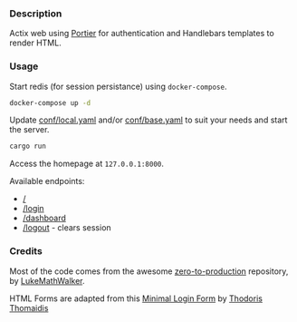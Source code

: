 ### Description

Actix web using [Portier](https://portier.github.io) for authentication and Handlebars templates to render HTML.

### Usage

Start redis (for session persistance) using `docker-compose`.

```bash
docker-compose up -d
```

Update [conf/local.yaml](conf/local.yaml) and/or [conf/base.yaml](conf/base.yaml) to suit your needs and start the server.

```bash
cargo run
```

Access the homepage at `127.0.0.1:8000`.

Available endpoints:

- [/](http://127.0.0.1:8000/login)
- [/login](http://127.0.0.1:8000/login)
- [/dashboard](http://127.0.0.1:8000/logout)
- [/logout](http://127.0.0.1:8000/logout) - clears session

### Credits

Most of the code comes from the awesome [zero-to-production](https://github.com/LukeMathWalker/zero-to-production) repository, by [LukeMathWalker](https://twitter.com/algo_luca).

HTML Forms are adapted from this [Minimal Login Form](https://codepen.io/rikosteo/pen/vwrwMe) by [Thodoris Thomaidis](https://codepen.io/rikosteo)

